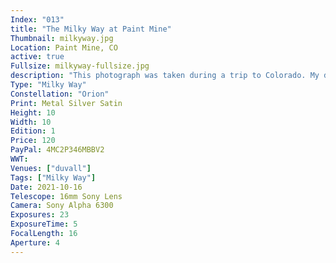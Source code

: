 ```yaml
---
Index: "013"
title: "The Milky Way at Paint Mine"
Thumbnail: milkyway.jpg
Location: Paint Mine, CO
active: true
Fullsize: milkyway-fullsize.jpg
description: "This photograph was taken during a trip to Colorado. My daughter and son-in-law knew about my astrophotography hobby and surprised me by offering to take me to Paint Mine, a remote location with darker skies. Although there was a pervasive glow of light pollution low on the horizon from a nearby town, the sky was much darker than what I see in Monroe, WA. I took several long exposures and combined them for my first ever Milky Way astrograph." 
Type: "Milky Way"
Constellation: "Orion"
Print: Metal Silver Satin
Height: 10
Width: 10
Edition: 1
Price: 120
PayPal: 4MC2P346MBBV2
WWT: 
Venues: ["duvall"]
Tags: ["Milky Way"]
Date: 2021-10-16
Telescope: 16mm Sony Lens
Camera: Sony Alpha 6300
Exposures: 23
ExposureTime: 5
FocalLength: 16
Aperture: 4
---
```

